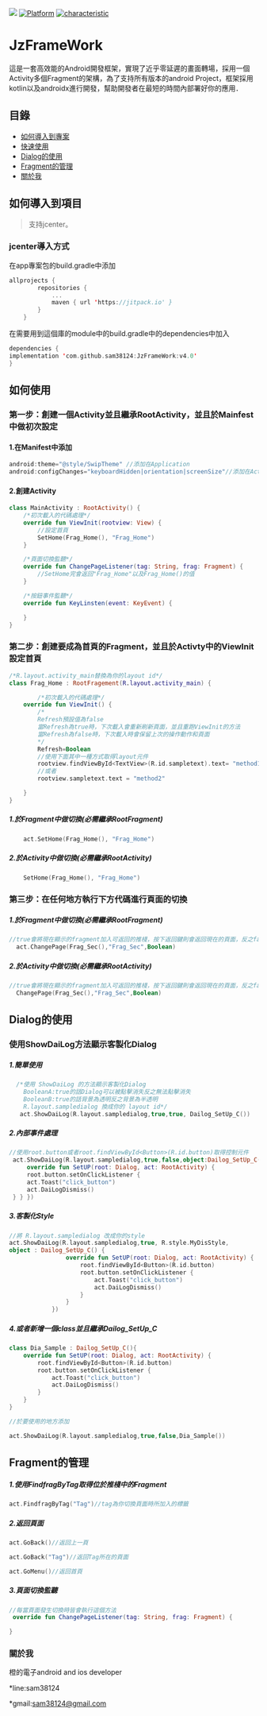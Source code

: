 [![](https://jitpack.io/v/sam38124/JzFrameWork.svg)](https://jitpack.io/#sam38124/JzFrameWork)
[![Platform](https://img.shields.io/badge/平台-%20Android%20-brightgreen.svg)](https://github.com/sam38124)
[![characteristic](https://img.shields.io/badge/特點-%20輕量級%20%7C%20簡單易用%20%20%7C%20穩定%20-brightgreen.svg)](https://github.com/sam38124)
# JzFrameWork
這是一套高效能的Android開發框架，實現了近乎零延遲的畫面轉場，採用一個Activity多個Fragment的架構，為了支持所有版本的android Project，框架採用kotlin以及androidx進行開發，幫助開發者在最短的時間內部署好你的應用．
## 目錄
* [如何導入到專案](#Import)
* [快速使用](#Use)
* [Dialog的使用](#Dialog)
* [Fragment的管理](#Frag)
* [關於我](#About)

<a name="Import"></a>
## 如何導入到項目
> 支持jcenter。 <br/>

### jcenter導入方式
在app專案包的build.gradle中添加
```kotlin
allprojects {
		repositories {
			...
			maven { url 'https://jitpack.io' }
		}
	}
```

在需要用到這個庫的module中的build.gradle中的dependencies中加入
```kotlin
dependencies {
implementation 'com.github.sam38124:JzFrameWork:v4.0'
}
```
<a name="Use"></a>
## 如何使用

### 第一步：創建一個Activity並且繼承RootActivity，並且於Mainfest中做初次設定
#### 1.在Manifest中添加
```kotlin
android:theme="@style/SwipTheme" //添加在Application
android:configChanges="keyboardHidden|orientation|screenSize"//添加在Activity
```
#### 2.創建Activity

```kotlin
class MainActivity : RootActivity() {
    /*初次載入的代碼處理*/
    override fun ViewInit(rootview: View) {
        //設定首頁
        SetHome(Frag_Home(), "Frag_Home")
    }

    /*頁面切換監聽*/
    override fun ChangePageListener(tag: String, frag: Fragment) {
        //SetHome完會返回"Frag_Home"以及Frag_Home()的值
    }

    /*按鈕事件監聽*/
    override fun KeyLinsten(event: KeyEvent) {

    }
}

```

### 第二步：創建要成為首頁的Fragment，並且於Activty中的ViewInit設定首頁
```kotlin
/*R.layout.activity_main替換為你的layout id*/
class Frag_Home : RootFragement(R.layout.activity_main) {

        /*初次載入的代碼處理*/
    override fun ViewInit() {
        /*
        Refresh預設值為false
        當Refresh為true時，下次載入會重新刷新頁面，並且重跑ViewInit的方法
        當Refresh為false時，下次載入時會保留上次的操作動作和頁面
        */
        Refresh=Boolean
        //使用下面其中一種方式取得layout元件
        rootview.findViewById<TextView>(R.id.sampletext).text= "method1"
        //或者
        rootview.sampletext.text = "method2"

    }
}

```
##### 1.於Fragment中做切換(必需繼承RootFragment)
```kotlin
    act.SetHome(Frag_Home(), "Frag_Home")
```
##### 2.於Activity中做切換(必需繼承RootActivity)
```kotlin
    SetHome(Frag_Home(), "Frag_Home")
```
### 第三步：在任何地方執行下方代碼進行頁面的切換

##### 1.於Fragment中做切換(必需繼承RootFragment)
```kotlin
//true會將現在顯示的fragment加入可返回的推棧，按下返回鍵則會返回現在的頁面，反之false則不能返回現在的頁面
  act.ChangePage(Frag_Sec(),"Frag_Sec",Boolean)
```
##### 2.於Activity中做切換(必需繼承RootActivity)
```kotlin
//true會將現在顯示的fragment加入可返回的推棧，按下返回鍵則會返回現在的頁面，反之false則不能返回現在的頁面
  ChangePage(Frag_Sec(),"Frag_Sec",Boolean)
```
<a name="Dialog"></a>
## Dialog的使用
### 使用ShowDaiLog方法顯示客製化Dialog
##### 1.簡單使用
```kotlin
  /*使用 ShowDaiLog 的方法顯示客製化Dialog
    BooleanA:true的話Dialog可以被點擊消失反之無法點擊消失
    BooleanB:true的話背景為透明反之背景為半透明 
    R.layout.sampledialog 換成你的 layout id*/
   act.ShowDaiLog(R.layout.sampledialog,true,true, Dailog_SetUp_C())
```
##### 2.內部事件處理
```kotlin
//使用root.button或者root.findViewById<Button>(R.id.button)取得控制元件
 act.ShowDaiLog(R.layout.sampledialog,true,false,object:Dailog_SetUp_C() {
     override fun SetUP(root: Dialog, act: RootActivity) {
     root.button.setOnClickListener {
     act.Toast("click_button")
     act.DaiLogDismiss()
 } } })
```
##### 3.客製化Style
```kotlin
//將 R.layout.sampledialog 改成你的style
act.ShowDaiLog(R.layout.sampledialog,true, R.style.MyDisStyle, 
object : Dailog_SetUp_C() {
                override fun SetUP(root: Dialog, act: RootActivity) {
                    root.findViewById<Button>(R.id.button)
                    root.button.setOnClickListener {
                        act.Toast("click_button")
                        act.DaiLogDismiss()
                    }
                }
            })
```
##### 4.或者新增一個class並且繼承Dailog_SetUp_C
```kotlin
class Dia_Sample : Dailog_SetUp_C(){
    override fun SetUP(root: Dialog, act: RootActivity) {
        root.findViewById<Button>(R.id.button)
        root.button.setOnClickListener {
            act.Toast("click_button")
            act.DaiLogDismiss()
        }
    }
}

//於要使用的地方添加

act.ShowDaiLog(R.layout.sampledialog,true,false,Dia_Sample())
```
<a name="Frag"></a>
## Fragment的管理
##### 1.使用FindfragByTag取得位於推棧中的Fragment
```kotlin
act.FindfragByTag("Tag")//tag為你切換頁面時所加入的標籤
```
##### 2.返回頁面
```kotlin
act.GoBack()//返回上一頁

act.GoBack("Tag")//返回Tag所在的頁面

act.GoMenu()//返回首頁
```
##### 3.頁面切換監聽
```kotlin
//每當頁面發生切換時皆會執行這個方法
 override fun ChangePageListener(tag: String, frag: Fragment) {

}
```
<a name="About"></a>
### 關於我
橙的電子android and ios developer

*line:sam38124

*gmail:sam38124@gmail.com
